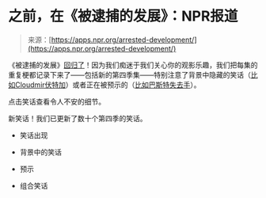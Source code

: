<!--yml

类别：未分类

日期：2024年5月27日14:57:34

-->

# 之前，在《被逮捕的发展》：NPR报道

> 来源：[https://apps.npr.org/arrested-development/](https://apps.npr.org/arrested-development/)

《被逮捕的发展》[回归了](http://movies.netflix.com/WiMovie/Arrested_Development/70140358?trkid=8133737)！因为我们痴迷于我们关心你的观影乐趣，我们把每集的重复梗都记录下来了——包括新的第四季集——特别注意了背景中隐藏的笑话（[比如Cloudmir伏特加](joke-83.html)）或者正在被预示的（[比如巴斯特失去手](joke-122.html)）。

点击笑话查看令人不安的细节。

新笑话！我们已更新了数十个第四季的笑话。

+   笑话出现

+   背景中的笑话

+   预示

+   组合笑话
